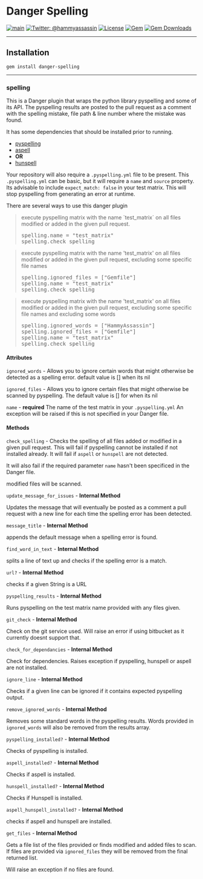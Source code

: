 # Danger Spelling
[![main](https://github.com/HamstringAssassin/danger-spelling/actions/workflows/main.yml/badge.svg)](https://github.com/HamstringAssassin/danger-spelling/actions/workflows/main.yml)
[![Twitter: @hammyassassin](https://img.shields.io/badge/contact-@hammyassassin-blue.svg?style=flat)](https://twitter.com/hammyassassin)
[![License](https://img.shields.io/badge/license-MIT-green.svg?style=flat)](https://github.com/HamstringAssassin/danger-spelling/blob/main/LICENSE.txt)
[![Gem](https://img.shields.io/gem/v/danger-spelling.svg?style=flat)](https://rubygems.org/gems/danger-spelling)
[![Gem Downloads](https://img.shields.io/gem/dt/danger-spelling.svg?style=flat)](http://rubygems.org/gems/danger-spelling)

---

## Installation

```
gem install danger-spelling
```

---



### spelling

This is a Danger plugin that wraps the python library pyspelling and some of its API.
The pyspelling results are posted to the pull request as a comment with the spelling mistake, file path &
line number where the mistake was found.

It has some dependencies that should be installed prior to running.

* [pyspelling](https://facelessuser.github.io/pyspelling/)
* [aspell](http://aspell.net)
* **OR**
* [hunspell](http://hunspell.github.io)

Your repository will also require a `.pyspelling.yml` file to be present. This `.pyspelling.yml` can be basic,
but it will require a `name` and `source` property. Its advisable to include `expect_match: false` in your test
matrix. This will stop pyspelling from generating an error at runtime.

There are several ways to use this danger plugin

<blockquote>execute pyspelling matrix with the name `test_matrix` on all files modified or added in the given pull request.
  <pre>
spelling.name = "test_matrix"
spelling.check_spelling</pre>
</blockquote>

<blockquote>execute pyspelling matrix with the name 'test_matrix' on all files modified or added in the given pull request, excluding some specific file names
  <pre>
spelling.ignored_files = ["Gemfile"]
spelling.name = "test_matrix"
spelling.check_spelling</pre>
</blockquote>

<blockquote>execute pyspelling matrix with the name 'test_matrix' on all files modified or added in the given pull request, excluding some specific file names and excluding some words
  <pre>
spelling.ignored_words = ["HammyAssassin"]
spelling.ignored_files = ["Gemfile"]
spelling.name = "test_matrix"
spelling.check_spelling</pre>
</blockquote>



#### Attributes

`ignored_words` - Allows you to ignore certain words that might otherwise be detected as a spelling error.
default value is [] when its nil

`ignored_files` - Allows you to ignore certain files that might otherwise be scanned by pyspelling.
The default value is [] for when its nil

`name` - **required**
The name of the test matrix in your `.pyspelling.yml`
An exception will be raised if this is not specified in your Danger file.




#### Methods

`check_spelling` - Checks the spelling of all files added or modified in a given pull request. This will fail if
pyspelling cannot be installed if not installed already. It will fail if `aspell` or `hunspell`
are not detected.

It will also fail if the required parameter `name` hasn't been specificed in the Danger file.

modified files will be scanned.

`update_message_for_issues` - **Internal Method**

Updates the message that will eventually be posted as a comment a pull request with
a new line for each time the spelling error has been detected.

`message_title` - **Internal Method**

appends the default message when a spelling error is found.

`find_word_in_text` - **Internal Method**

splits a line of text up and checks if the spelling error is a match.

`url?` - **Internal Method**

checks if a given String is a URL

`pyspelling_results` - **Internal Method**

Runs pyspelling on the test matrix name provided with any files given.

`git_check` - **Internal Method**

Check on the git service used. Will raise an error if using bitbucket as it currently doesnt support that.

`check_for_dependancies` - **Internal Method**

Check for dependencies. Raises exception if pyspelling, hunspell or aspell are not installed.

`ignore_line` - **Internal Method**

Checks if a given line can be ignored if it contains expected pyspelling output.

`remove_ignored_words` - **Internal Method**

Removes some standard words in the pyspelling results.
Words provided in `ignored_words` will also be removed from the results array.

`pyspelling_installed?` - **Internal Method**

Checks of pyspelling is installed.

`aspell_installed?` - **Internal Method**

Checks if aspell is installed.

`hunspell_installed?` - **Internal Method**

Checks if Hunspell is installed.

`aspell_hunspell_installed?` - **Internal Method**

checks if aspell and hunspell are installed.

`get_files` - **Internal Method**

Gets a file list of the files provided or finds modified and added files to scan.
If files are provided via `ignored_files` they will be removed from the final returned
list.

Will raise an exception if no files are found.

